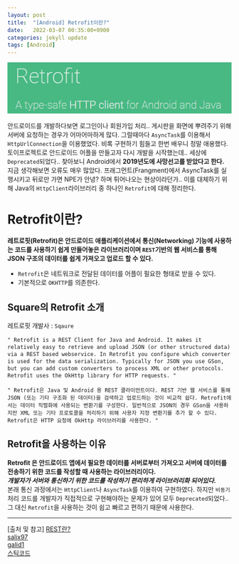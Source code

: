 ```yaml
---
layout: post
title:  "[Android] Retrofit이란?"
date:   2022-03-07 00:35:00+0900
categories: jekyll update
tags: [Android]
---
```


<p align="center"><img src="/assets/img/blog/정보/레트로핏.png"></p>

안드로이드를 개발하다보면 로그인이나 회원가입 처리.. 게시판을 화면에 뿌려주기 위해 서버에 요청하는 경우가 어마어마하게 많다. 그럴때마다 `AsyncTask`를 이용해서 `HttpUrlConnection`을 이용했었다. 비록 구현하기 힘들고 한번 배우니 정말 애용했다. 토이프로젝트로 안드로이드 어플을 만들고자 다시 개발을 시작했는데.. 세상에 `Deprecated`되었다.. 찾아보니 Android에서 **2019년도에 사망선고를 받았다고 한다.** 지금 생각해보면 오류도 매우 많았다. 프래그먼트(Frangment)에서 AsyncTask를 실행시키고 뒤로만 가면 NPE가 안녕? 하며 튀어나오는 현상이라던가.. 이를 대체하기 위해 Java의 `HttpClient`라이브러리 중 하나인 `Retrofit`에 대해 정리한다.

# Retrofit이란?
**레트로핏(Retrofit)은 안드로이드 애플리케이션에서 통신(Networking) 기능에 사용하는 코드를 사용하기 쉽게 만들어놓은 라이브러리이며 `REST`기반의 웹 서비스를 통해 JSON 구조의 데이터를 쉽게 가져오고 업로드 할 수 있다.**
- `Retrofit`은 네트워크로 전달된 데이터를 어플이 필요한 형태로 받을 수 있다.  
- 기본적으로 `OKHTTP`를 의존한다.

## Square의 Retrofit 소개
레트로핏 개발사 : `Sqaure`  
  
```console
" Retrofit is a REST Client for Java and Android. It makes it relatively easy to retrieve and upload JSON (or other structured data) via a REST based webservice. In Retrofit you configure which converter is used for the data serialization. Typically for JSON you use GSon, but you can add custom converters to process XML or other protocols. Retrofit uses the OkHttp library for HTTP requests. "

" Retrofit은 Java 및 Android 용 REST 클라이언트이다. REST 기반 웹 서비스를 통해 JSON (또는 기타 구조화 된 데이터)을 검색하고 업로드하는 것이 비교적 쉽다. Retrofit에서는 데이터 직렬화에 사용되는 변환기를 구성한다. 일반적으로 JSON의 경우 GSon을 사용하지만 XML 또는 기타 프로토콜을 처리하기 위해 사용자 지정 변환기를 추가 할 수 있다. Retrofit은 HTTP 요청에 OkHttp 라이브러리를 사용한다. "
```
  
## Retrofit을 사용하는 이유
**Retrofit 은 안드로이드 앱에서 필요한 데이터를 서버로부터 가져오고 서버에 데이터를 전송하기 위한 코드를 작성할 때 사용하는 라이브러리이다.**  
***개발자가 서버와 통신하기 위한 코드를 작성하기 편리하게 라이브러리화 되어있다.***  
본래 통신 과정에서는 `HttpClient`나 `AsyncTask`를 이용하여 구현하였다. 하지만 `비동기` 처리 코드를 개발자가 직접적으로 구현해야하는 문제가 있어 모두 `Deprecated`되었다.. 그 대신 `Retrofit`을 사용하는 것이 쉽고 빠르고 편하기 때문에 사용한다.  
   
---
[출처 및 참고]
[REST란?](https://gmlwjd9405.github.io/2018/09/21/rest-and-restful.html)  
[salix97](https://salix97.tistory.com/204)  
[galid1](https://galid1.tistory.com/m/617)  
[스틱코드](https://stickode.tistory.com/181)  